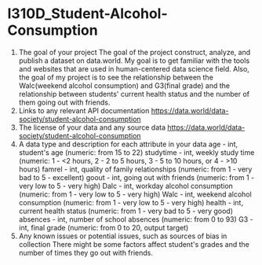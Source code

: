 # I310D_Student-Alcohol-Consumption
1. The goal of your project
  The goal of the project construct, analyze, and publish a dataset on data.world. My goal is to get familiar with the tools and websites that are used   in human-centered data science field. Also, the goal of my project is to see the relationship between the Walc(weekend alcohol consumption) and G3(final grade) and the relationship between students' current health status and the number of them going out with friends.
2. Links to any relevant API documentation
  https://data.world/data-society/student-alcohol-consumption
3. The license of your data and any source data
  https://data.world/data-society/student-alcohol-consumption
4. A data type and description for each attribute in your data
  age - int, student's age (numeric: from 15 to 22)
  studytime - int, weekly study time (numeric: 1 - <2 hours, 2 - 2 to 5 hours, 3 - 5 to 10 hours, or 4 - >10 hours)
  famrel - int, quality of family relationships (numeric: from 1 - very bad to 5 - excellent)
  goout - int, going out with friends (numeric: from 1 - very low to 5 - very high)
  Dalc - int, workday alcohol consumption (numeric: from 1 - very low to 5 - very high)
  Walc - int, weekend alcohol consumption (numeric: from 1 - very low to 5 - very high)
  health - int, current health status (numeric: from 1 - very bad to 5 - very good)
  absences - int,	number of school absences (numeric: from 0 to 93)
  G3 - int, final grade (numeric: from 0 to 20, output target)
5. Any known issues or potential issues, such as sources of bias in collection
  There might be some factors affect student's grades and the number of times they go out with friends.  
 
